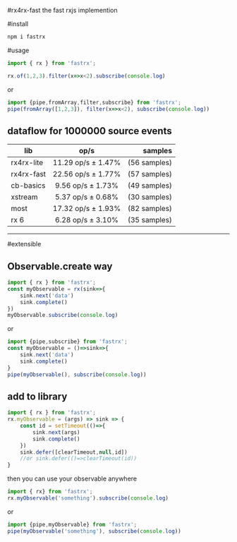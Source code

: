 #rx4rx-fast
the fast rxjs implemention

#install

```bash
npm i fastrx
```

#usage

```js
import { rx } from 'fastrx';

rx.of(1,2,3).filter(x=>x<2).subscribe(console.log)
```

or

```js
import {pipe,fromArray,filter,subscribe} from 'fastrx';
pipe(fromArray([1,2,3]), filter(x=>x<2), subscribe(console.log))
```


dataflow for 1000000 source events
-----------------------------------------------

| lib   |      op/s      |  samples |
|----------|:-------------:|------:|
|rx4rx-lite  | 11.29 op/s ±  1.47%  | (56 samples)
|rx4rx-fast  | 22.56 op/s ±  1.77%  | (57 samples)
|cb-basics   |  9.56 op/s ±  1.73%  | (49 samples)
|xstream     | 5.37 op/s ±  0.68%   | (30 samples)
|most        | 17.32 op/s ±  1.93%  | (82 samples)
|rx 6        |  6.28 op/s ±  3.10%  | (35 samples)
-----------------------------------------------

#extensible

## Observable.create way

```js
import { rx } from 'fastrx';
const myObservable = rx(sink=>{
    sink.next('data')
    sink.complete()
})
myObservable.subscribe(console.log)
```
or

```js
import {pipe,subscribe} from 'fastrx';
const myObservable = ()=>sink=>{
    sink.next('data')
    sink.complete()
}
pipe(myObservable(), subscribe(console.log))
```

## add to library
```js
import { rx } from 'fastrx';
rx.myObservable = (args) => sink => {
    const id = setTimeout(()=>{
        sink.next(args)
        sink.complete()
    })
    sink.defer([clearTimeout,null,id])
    //or sink.defer(()=>clearTimeout(id))
}
```
then you can use your observable anywhere

```js
import { rx} from 'fastrx';
rx.myObservable('something').subscribe(console.log)
```
or

```js
import {pipe,myObservable} from 'fastrx';
pipe(myObservable('something'), subscribe(console.log))
```